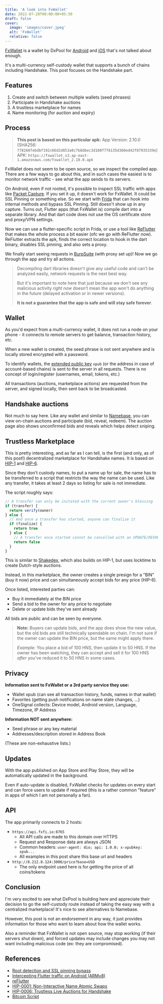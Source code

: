 ```yaml
---
title: 'A look into FxWallet'
date: 2022-07-28T00:00:00+05:30
draft: false
cover:
  image: 'images/cover.jpeg'
  alt: 'FxWallet'
  relative: false
---
```


[FxWallet](https://www.fxfi.io/) is a wallet by DxPool for
[Android](https://play.google.com/store/apps/details?id=com.pundix.functionx)
and [iOS](https://apps.apple.com/us/app/fxwallet/id1560943983) that's not talked
about enough.

It's a multi-currency self-custody wallet that supports a bunch of chains
including Handshake. This post focuses on the Handshake part.


## Features

1. Create and switch between multiple wallets (seed phrases)
2. Participate in Handshake auctions
3. A trustless marketplace for names
4. Name monitoring (for auction and expiry)


## Process

>**This post is based on this particular apk:** App Version: 2.10.0 (SHA256:
>`778260febdbf192c66d2d853a0c7b8dbec3d160f776135d360ed42f87935339e`) APK:
>`https://fxwallet.s3.ap-east-1.amazonaws.com/fxwallet_2.10.0.apk`

FxWallet does not seem to be open source, so we inspect the compiled app. There
are a few ways to go about this, and in such cases the easiest is to monitor
network traffic - see what the app sends to its servers.

On Android, even if not rooted, it's possible to inspect SSL traffic with apps
like [Packet
Capture](https://play.google.com/store/apps/details?id=app.greyshirts.sslcapture).
If you set it up, it doesn't work for FxWallet. It could be SSL Pinning or
something else. So we start with [Frida](https://frida.re/) that can hook into
internal methods and bypass SSL Pinning. Still doesn't show up in any capture.
Turns out, Flutter apps (that FxWallet is) compile dart into a separate library.
And that dart code does not use the OS certificate store and proxy/VPN settings.

Now we can use a flutter-specific script in Frida, or use a tool like
[ReFlutter](https://github.com/Impact-I/reFlutter) that makes the whole process
a bit easier (ofc we go with ReFlutter now). ReFlutter extracts the apk, finds
the correct location to hook in the dart binary, disables SSL pinning, and also
sets a proxy.

We finally start seeing requests in [BurpSuite](https://portswigger.net/burp)
(with proxy set up)! Now we go through the app and try all actions.

>Decompiling dart libraries doesn't give any useful code and can't be analyzed
>easily, network requests is the next best way.
>
>But it's important to note here that just because we don't see any malicious
>activity _right now_ doesn't mean the app won't do anything in the future
>(delayed activation or in newer versions).
>
>**It is not a guarantee that the app is safe and will stay safe forever**.


## Wallet

As you'd expect from a multi-currency wallet, it does not run a node on your
phone - it connects to remote servers to get balance, transaction history, etc.

When a new wallet is created, the seed phrase is not sent anywhere and is
locally stored encrypted with a password.

To identify wallets, the [extended public
key](https://learnmeabitcoin.com/technical/extended-keys) `xpub` (or the address
in case of account-based chains) is sent to the server in all requests. There is
no concept of login/register (usernames, email, tokens, etc.)

All transactions (auctions, marketplace actions) are requested from the server,
and signed locally, then sent back to be broadcasted.


## Handshake auctions

Not much to say here. Like any wallet and similar to
[Namebase](https://www.namebase.io/), you can view on-chain auctions and
participate (bid, reveal, redeem). The auction page also shows unconfirmed bids
and reveals which helps detect sniping.


## Trustless Marketplace

This is pretty interesting, and as far as I can tell, is the first (and only, as
of this post!) decentralized marketplace for Handshake names. It is based on
[HIP-1](https://hsd-dev.org/HIPs/proposals/0001/) and
[HIP-6](https://hsd-dev.org/HIPs/proposals/0006/).

Since they don't custody names, to put a name up for sale, the name has to be
transferred to a script that restricts the way the name can be used. Like any
transfer, it takes at least 2 days so listing for sale is not immediate.

The script roughly says:
```js
// A transfer can only be initated with the current owner's blessing
if (transfer) {
  return verify(owner)
} else {
  // And once a transfer has started, anyone can finalize it
  if (finalize) {
    return true
  } else {
    // A transfer once started cannot be cancelled with an UPDATE/REVOKE
    return false
  }
}
```

This is similar to [Shakedex](https://github.com/kurumiimari/shakedex), which
also builds on HIP-1, but uses locktime to create Dutch-style auctions.

Instead, in this marketplace, the owner creates a single presign for a "BIN"
(buy it now) price and can simultaneously accept bids for any price (HIP-6).

Once listed, interested parties can:
- Buy it immediately at the BIN price
- Send a bid to the owner for any price to negotiate
- Delete or update bids they've sent already

All bids are public and can be seen by everyone.

>**Note:** Buyers can update bids, and the app does show the new value, but the
>old bids are still technically spendable on chain. I'm not sure if the owner
>can update the BIN price, but the same might apply there.
>
>_Example:_ You place a bid of 100 HNS, then update it to 50 HNS. If the owner
>has been watching, they can accept and sell it for 100 HNS _after_ you've
>reduced it to 50 HNS in some cases.


## Privacy

**Information sent to FxWallet or a 3rd party service they use:**
- Wallet xpub (can see all transaction history, funds, names in that wallet)
- Favorites (getting push notifications on name state changes, ...)
- OneSignal collects: Device model, Android version, Language, Timezone, IP
  Address

**Information NOT sent anywhere:**
- Seed phrase or any key material
- Addresses/description stored in Address Book

(These are non-exhaustive lists.)


## Updates

With the app published on App Store and Play Store, they will be automatically
updated in the background.

Even if auto-update is disabled, FxWallet checks for updates on every start and
can force users to update if required (this is a rather common "feature" in apps
of which I am not personally a fan).


## API

The app primarily connects to 2 hosts:
- `https://api.fxfi.io:8765`
  - All API calls are made to this domain over HTTPS
  - Request and Response data are always JSON
  - Common headers: `user-agent: dio; api: 1.0.0; x-xpubkey: xpub...`
  - All examples in this post share this base url and headers
- `http://8.212.8.124:3000/price?base=USD`
  - The only endpoint used here is for getting the price of all coins/tokens


## Conclusion

I'm very excited to see what DxPool is building here and appreciate their
decision to go the self-custody route instead of taking the easy way with a
centralized marketplace! It's nice to see alternatives to Namebase.

However, this post is not an endorsement in any way, it just provides
information for those who want to learn about how the wallet works.

Also a reminder that FxWallet is not open source, may stop working (if their
servers shut down), and forced updates may include changes you may not want
including malicious code (ex: they are compromised).


## References

- [Root detection and SSL pinning bypass](https://buaq.net/go-101771.html)
- [Intercepting Flutter traffic on Android
  (ARMv8)](https://blog.nviso.eu/2020/05/20/intercepting-flutter-traffic-on-android-x64/)
- [reFlutter](https://github.com/Impact-I/reFlutter)
- [HIP-0001: Non-Interactive Name Atomic
  Swaps](https://hsd-dev.org/HIPs/proposals/0001/)
- [HIP-0006: Trustless Live Auctions for
  Handshake](https://hsd-dev.org/HIPs/proposals/0006/)
- [Bitcoin Script](https://en.bitcoin.it/wiki/Script)
